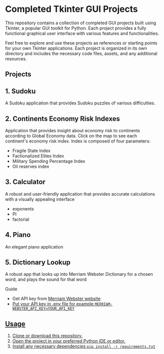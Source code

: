 # Completed Tkinter GUI Projects

This repository contains a collection of completed GUI projects built using Tkinter, a popular GUI toolkit for Python. Each project provides a fully functional graphical user interface with various features and functionalities.

Feel free to explore and use these projects as references or starting points for your own Tkinter applications. Each project is organized in its own directory and includes the necessary code files, assets, and any additional resources.

## Projects

## 1. Sudoku

A Sudoku application that provides Sudoku puzzles of various difficulties.

## 2. Continents Economy Risk Indexes

Application that provides insight about economy risk to continents according to Global Economy data. Click on the map to see each continent's economy risk index. Index is composed of four parameters:

- Fragile State Index
- Factionalized Elites Index
- Military Spending Percentage Index
- Oil reserves index

## 3. Calculator

A robust and user-friendly application that provides accurate calculations with a visually appealing interface

- exponents
- PI
- factorial

## 4. Piano

An elegant piano application

## 5. Dictionary Lookup 

A robust app that looks up into Merriam Webster Dictionary for a chosen word, and plays the sound for that word

Guide
- Get API key from <a href="https://dictionaryapi.com/">Merriam Webster website
- Put your API key in .env file for example `MERRIAM-WEBSTER_API_KEY=YOUR_API_KEY`

## Usage

1. Clone or download this repository.
2. Open the project in your preferred Python IDE or editor.
3. Install any necessary dependencies `pip install -r requirements.txt`
